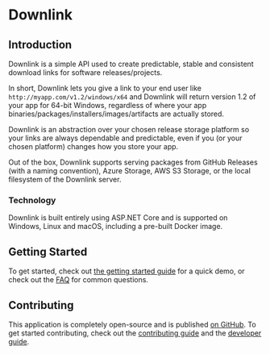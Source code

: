 # Downlink

## Introduction

Downlink is a simple API used to create predictable, stable and consistent download links for software releases/projects.

In short, Downlink lets you give a link to your end user like `http://myapp.com/v1.2/windows/x64` and Downlink will return version 1.2 of your app for 64-bit Windows, regardless of where your app binaries/packages/installers/images/artifacts are actually stored.

Downlink is an abstraction over your chosen release storage platform so your links are always dependable and predictable, even if you (or your chosen platform) changes how you store your app.

Out of the box, Downlink supports serving packages from GitHub Releases (with a naming convention), Azure Storage, AWS S3 Storage, or the local filesystem of the Downlink server.

### Technology

Downlink is built entirely using ASP.NET Core and is supported on Windows, Linux and macOS, including a pre-built Docker image.

## Getting Started

To get started, check out [the getting started guide](./getting-started.md) for a quick demo, or check out the [FAQ](./faq.md) for common questions.

## Contributing

This application is completely open-source and is published [on GitHub](https://github.com/agc93/downlink). To get started contributing, check out the [contributing guide](./contributing.md) and the [developer guide](./developers.md).